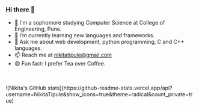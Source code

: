 ### Hi there 👋

<!--
**NikitaTipule/NikitaTipule** is a ✨ _special_ ✨ repository because its `README.md` (this file) appears on your GitHub profile.

Here are some ideas to get you started:
-->

- 🔭 I'm a sophomore studying Computer Science at College of Engineering, Pune.
- 🌱 I’m currently learning new languages and frameworks.
- 💬 Ask me about web development, python programming, C and C++ languages.
- 📫 Reach me at nikitatipule@gmail.com
- 😄 Fun fact: I prefer Tea over Coffee.
<!---
- 👯 I’m looking to collaborate on ...
<!--- 🤔 I’m looking for help with ... -->
<!-- 
- 😄 Pronouns: ...
- ⚡ Fun fact: I prefer Tea over Coffee.
-->
<br />
<br />
![Nikita's GitHub stats](https://github-readme-stats.vercel.app/api?username=NikitaTipule&show_icons=true&theme=radical&count_private=true)
<br />



